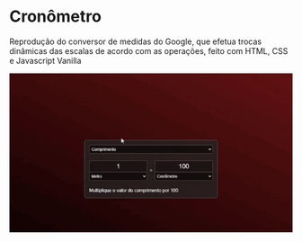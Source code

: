 # Cronômetro

Reprodução do conversor de medidas do Google, que efetua trocas dinâmicas das escalas de acordo com as operações, feito com HTML, CSS e Javascript Vanilla

<img src="./gif/conversor_googleGIF.gif" alt="Gif demonstração do projeto" />
